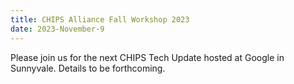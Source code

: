```yaml
---
title: CHIPS Alliance Fall Workshop 2023
date: 2023-November-9
---
```


Please join us for the next CHIPS Tech Update hosted at Google in Sunnyvale. Details to be forthcoming. 

